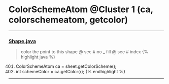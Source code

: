 # ColorSchemeAtom @Cluster 1 (ca, colorschemeatom, getcolor)

***

### [Shape.java](https://searchcode.com/codesearch/view/97394276/)
> color the point to this shape @ see # no _ fill @ see # index 
{% highlight java %}
401. ColorSchemeAtom ca = sheet.getColorScheme();
402. int schemeColor = ca.getColor(r);
{% endhighlight %}

***

